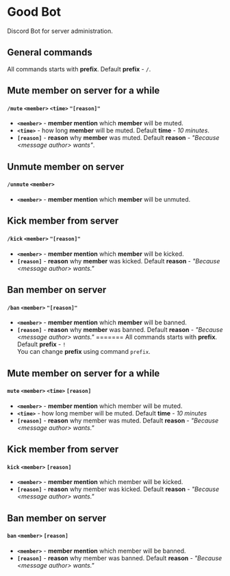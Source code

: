 # Good Bot
Discord Bot for server administration.

## General commands
All commands starts with **prefix**. Default **prefix** - `/`.  

## Mute member on server for a while
#### `/mute` `<member>` `<time>` `"[reason]"`
- **`<member>`** - **member mention** which **member** will be muted.  
- **`<time>`** - how long **member** will be muted. Default **time** - *10 minutes*.  
- **`[reason]`** - **reason** why **member** was muted. Default **reason** - *"Because \<message author\> wants"*.

## Unmute member on server
#### `/unmute` `<member>`
- **`<member>`** - **member mention** which **member** will be unmuted.

## Kick member from server
#### `/kick` `<member>` `"[reason]"`
- **`<member>`** - **member mention** which **member** will be kicked.  
- **`[reason]`** - **reason** why **member** was kicked. Default **reason** - *"Because \<message author\> wants."*

## Ban member on server
#### `/ban` `<member>` `"[reason]"`
- **`<member>`** - **member mention** which **member** will be banned.  
- **`[reason]`** - **reason** why **member** was banned. Default **reason** - *"Because \<message author\> wants."*
=======
All commands starts with **prefix**. Default **prefix** - `!`  
You can change **prefix** using command `prefix`.

## Mute member on server for a while
#### `mute` `<member>` `<time>` `[reason]`
- **`<member>`** - **member mention** which member will be muted.  
- **`<time>`** - how long member will be muted. Default **time** - *10 minutes*  
- **`[reason]`** - **reason** why member was muted. Default **reason** - *"Because \<message author\> wants."*

## Kick member from server
#### `kick` `<member>` `[reason]`
- **`<member>`** - **member mention** which member will be kicked.  
- **`[reason]`** - **reason** why member was kicked. Default **reason** - *"Because \<message author\> wants."*

## Ban member on server
#### `ban` `<member>` `[reason]`
- **`<member>`** - **member mention** which member will be banned.  
- **`[reason]`** - **reason** why member was banned. Default **reason** - *"Because \<message author\> wants."*

